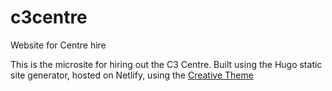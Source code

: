 # c3centre
Website for Centre hire


This is the microsite for hiring out the C3 Centre. Built using the Hugo static site generator, hosted on Netlify, using the [Creative Theme](https://github.com/digitalcraftsman/hugo-creative-theme)
